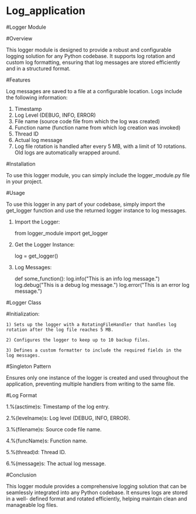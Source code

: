 # Log_application
#Logger Module

#Overview
 
 This logger module is designed to provide a robust and configurable logging solution for any Python codebase. It supports log rotation and custom log formatting, 
 ensuring that log messages are stored efficiently and in a structured format.

#Features

 Log messages are saved to a file at a configurable location.
 Logs include the following information:
 1) Timestamp
 2) Log Level (DEBUG, INFO, ERROR)
 3) File name (source code file from which the log was created)
 4) Function name (function name from which log creation was invoked)
 5) Thread ID
 6) Actual log message
 7) Log file rotation is handled after every 5 MB, with a limit of 10 rotations. Old logs are automatically wrapped around.

#Installation

 To use this logger module, you can simply include the logger_module.py file in your project.

#Usage

 To use this logger in any part of your codebase, simply import the get_logger function and use the returned logger instance to log messages.
 1) Import the Logger:
    
    from logger_module import get_logger

 3) Get the Logger Instance:
    
    log = get_logger()

 5) Log Messages:
    
    def some_function():
       log.info("This is an info log message.")
       log.debug("This is a debug log message.")
       log.error("This is an error log message.")

#Logger Class

#Initialization:

    1) Sets up the logger with a RotatingFileHandler that handles log rotation after the log file reaches 5 MB.
   
    2) Configures the logger to keep up to 10 backup files.
   
    3) Defines a custom formatter to include the required fields in the log messages.

#Singleton Pattern

   Ensures only one instance of the logger is created and used throughout the application, preventing multiple handlers from writing to the same file.

#Log Format

 1.%(asctime)s: Timestamp of the log entry.
 
 2.%(levelname)s: Log level (DEBUG, INFO, ERROR).
 
 3.%(filename)s: Source code file name.
 
 4.%(funcName)s: Function name.
 
 5.%(thread)d: Thread ID.
 
 6.%(message)s: The actual log message.
 
#Conclusion

  This logger module provides a comprehensive logging solution that can be seamlessly integrated into any Python codebase. It ensures logs are stored in a well- 
  defined format and rotated efficiently, helping maintain clean and manageable log files.
